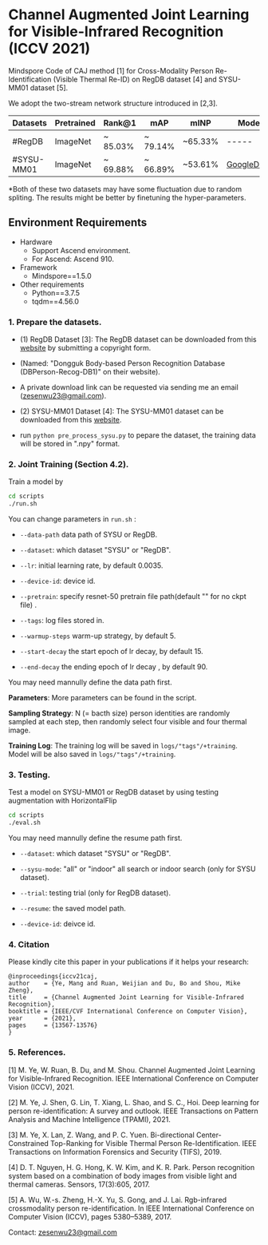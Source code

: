 # Channel Augmented Joint Learning for Visible-Infrared Recognition (ICCV 2021) 
Mindspore Code of CAJ method [1] for Cross-Modality Person Re-Identification (Visible Thermal Re-ID) on RegDB dataset [4] and SYSU-MM01 dataset [5]. 

We adopt the two-stream network structure introduced in [2,3].

|Datasets    | Pretrained| Rank@1  | mAP |  mINP |  Model|
| --------   | -----    | -----  |  -----  | ----- |------|
|#RegDB      | ImageNet | ~ 85.03% | ~ 79.14%|  ~65.33% |----- |
|#SYSU-MM01  | ImageNet | ~ 69.88%  | ~ 66.89% | ~53.61% | [GoogleDrive](https://drive.google.com/file/d/1vIKkB61frqA-zG0RiL282heqthvwkKdO/view?usp=sharing)|

*Both of these two datasets may have some fluctuation due to random spliting. The results might be better by finetuning the hyper-parameters. 

## Environment Requirements
* Hardware
  * Support Ascend environment.
  * For Ascend: Ascend 910.
* Framework
  * Mindspore==1.5.0
* Other requirements
  * Python==3.7.5
  * tqdm==4.56.0

### 1. Prepare the datasets.

- (1) RegDB Dataset [3]: The RegDB dataset can be downloaded from this [website](http://dm.dongguk.edu/link.html) by submitting a copyright form.

- (Named: "Dongguk Body-based Person Recognition Database (DBPerson-Recog-DB1)" on their website). 

- A private download link can be requested via sending me an email (zesenwu23@gmail.com). 

- (2) SYSU-MM01 Dataset [4]: The SYSU-MM01 dataset can be downloaded from this [website](http://isee.sysu.edu.cn/project/RGBIRReID.htm).

- run `python pre_process_sysu.py` to pepare the dataset, the training data will be stored in ".npy" format.

### 2. Joint Training (Section 4.2).
Train a model by
```bash
cd scripts
./run.sh
```
You can change parameters in `run.sh` :
- `--data-path` data path of SYSU or RegDB.
- `--dataset`: which dataset "SYSU" or "RegDB".

- `--lr`: initial learning rate, by default 0.0035.

-  `--device-id`: device id.

-  `--pretrain`:  specify resnet-50 pretrain file path(default "" for no ckpt file) .

- `--tags`: log files stored in.
- `--warmup-steps` warm-up strategy, by default 5.
- `--start-decay` the start epoch of lr decay, by default 15.
- `--end-decay` the ending epoch of lr decay , by default 90.

You may need mannully define the data path first.

**Parameters**: More parameters can be found in the script.

**Sampling Strategy**: N (= bacth size) person identities are randomly sampled at each step, then randomly select four visible and four thermal image. 

**Training Log**: The training log will be saved in `logs/"tags"/+training`. Model will be also saved in `logs/"tags"/+training`.

### 3. Testing.

Test a model on SYSU-MM01 or RegDB dataset by using testing augmentation with HorizontalFlip
```bash
cd scripts
./eval.sh
```
You may need mannully define the resume path first.
- `--dataset`: which dataset "SYSU" or "RegDB".

- `--sysu-mode`: "all" or "indoor" all search or indoor search (only for SYSU dataset).

- `--trial`: testing trial (only for RegDB dataset).

- `--resume`: the saved model path.

- `--device-id`:  deivce id.

### 4. Citation

Please kindly cite this paper in your publications if it helps your research:
```
@inproceedings{iccv21caj,
author    = {Ye, Mang and Ruan, Weijian and Du, Bo and Shou, Mike Zheng},
title     = {Channel Augmented Joint Learning for Visible-Infrared Recognition},
booktitle = {IEEE/CVF International Conference on Computer Vision},
year      = {2021},
pages     = {13567-13576}
}
```

###  5. References.

[1] M. Ye, W. Ruan, B. Du, and M. Shou. Channel Augmented Joint Learning for Visible-Infrared Recognition. IEEE International Conference on Computer Vision (ICCV), 2021.

[2] M. Ye, J. Shen, G. Lin, T. Xiang, L. Shao, and S. C., Hoi. 	Deep learning for person re-identification: A survey and outlook. IEEE Transactions on Pattern Analysis and Machine Intelligence (TPAMI), 2021.

[3] M. Ye, X. Lan, Z. Wang, and P. C. Yuen. Bi-directional Center-Constrained Top-Ranking for Visible Thermal Person Re-Identification. IEEE Transactions on Information Forensics and Security (TIFS), 2019.

[4] D. T. Nguyen, H. G. Hong, K. W. Kim, and K. R. Park. Person recognition system based on a combination of body images from visible light and thermal cameras. Sensors, 17(3):605, 2017.

[5] A. Wu, W.-s. Zheng, H.-X. Yu, S. Gong, and J. Lai. Rgb-infrared crossmodality person re-identification. In IEEE International Conference on Computer Vision (ICCV), pages 5380–5389, 2017.

Contact: zesenwu23@gmail.com